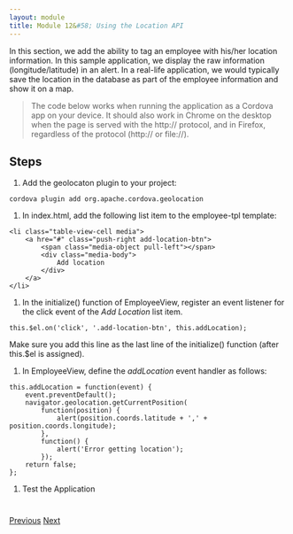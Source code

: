 ```yaml
---
layout: module
title: Module 12&#58; Using the Location API
---
```

In this section, we add the ability to tag an employee with his/her location information. In this sample application, we display the raw information (longitude/latitude) in an alert. In a real-life application, we would typically save the location in the database as part of the employee information and show it on a map.

> The code below works when running the application as a Cordova app on your device. It should also work in Chrome on the desktop when the page is served with the http:// protocol, and in Firefox, regardless of the protocol (http:// or file://).


## Steps

1. Add the geolocaton plugin to your project:

  ```
  cordova plugin add org.apache.cordova.geolocation
  ```

1. In index.html, add the following list item to the employee-tpl template:

  ```
  <li class="table-view-cell media">
      <a hre="#" class="push-right add-location-btn">
          <span class="media-object pull-left"></span>
          <div class="media-body">
              Add location
          </div>
      </a>
  </li>
  ```

1. In the initialize() function of EmployeeView, register an event listener for the click event of the *Add Location* list item.

  ```
  this.$el.on('click', '.add-location-btn', this.addLocation);
  ```

  Make sure you add this line as the last line of the initialize() function (after this.$el is assigned).

1. In EmployeeView, define the *addLocation* event handler as follows:

  ```
  this.addLocation = function(event) {
      event.preventDefault();
      navigator.geolocation.getCurrentPosition(
          function(position) {
              alert(position.coords.latitude + ',' + position.coords.longitude);
          },
          function() {
              alert('Error getting location');
          });
      return false;
  };
  ```

1. Test the Application


<div class="row" style="margin-top:40px;">
<div class="col-sm-12">
<a href="hardware-acceleration.html" class="btn btn-default"><i class="glyphicon glyphicon-chevron-left"></i> 
Previous</a>
<a href="contacts-api.html" class="btn btn-default pull-right">Next <i class="glyphicon 
glyphicon-chevron-right"></i></a>
</div>
</div>



